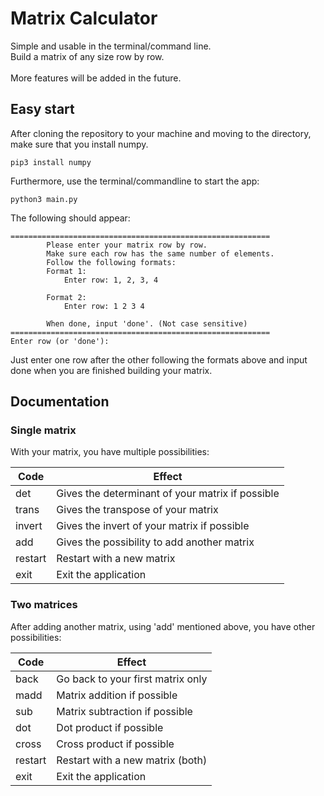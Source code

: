 # Matrix Calculator

Simple and usable in the terminal/command line.
<br/>
Build a matrix of any size row by row. <br/>
<br/>
More features will be added in the future.

## Easy start

After cloning the repository to your machine and moving to the directory, make sure that you install numpy.

```commandline
pip3 install numpy
```

Furthermore, use the terminal/commandline to start the app:

```commandline
python3 main.py
```

The following should appear:

```commandline
==========================================================
		Please enter your matrix row by row.
		Make sure each row has the same number of elements.
		Follow the following formats:
		Format 1:
			Enter row: 1, 2, 3, 4

		Format 2:
			Enter row: 1 2 3 4

		When done, input 'done'. (Not case sensitive)
==========================================================
Enter row (or 'done'):
```

Just enter one row after the other following the formats above and input done when you are finished building your matrix.

## Documentation

### Single matrix

With your matrix, you have multiple possibilities:

| Code    | Effect                                           |
| ------- | ------------------------------------------------ |
| det     | Gives the determinant of your matrix if possible |
| trans   | Gives the transpose of your matrix               |
| invert  | Gives the invert of your matrix if possible      |
| add     | Gives the possibility to add another matrix      |
| restart | Restart with a new matrix                        |
| exit    | Exit the application                             |

### Two matrices

After adding another matrix, using 'add' mentioned above, you have other possibilities:

| Code    | Effect                            |
| ------- | --------------------------------- |
| back    | Go back to your first matrix only |
| madd    | Matrix addition if possible       |
| sub     | Matrix subtraction if possible    |
| dot     | Dot product if possible           |
| cross   | Cross product if possible         |
| restart | Restart with a new matrix (both)  |
| exit    | Exit the application              |

